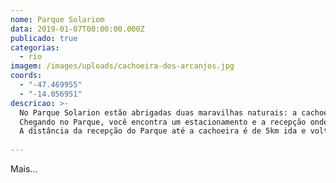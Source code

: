 ```yaml
---
nome: Parque Solariom
data: 2019-01-07T00:00:00.000Z
publicado: true
categorias:
  - rio
imagem: /images/uploads/cachoeira-dos-arcanjos.jpg
coords:
  - "-47.469955"
  - "-14.056951"
descricao: >-
  No Parque Solarion estão abrigadas duas maravilhas naturais: a cachoeira Anjos e a Arcanjos.
  Chegando no Parque, você encontra um estacionamento e a recepção onde é cobrada uma taxa de R$15,00 por pessoa para entrada. 
  A distância da recepção do Parque até a cachoeira é de 5km ida e volta.
  
---
```


Mais...


